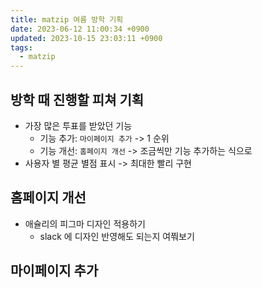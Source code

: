 ```yaml
---
title: matzip 여름 방학 기획
date: 2023-06-12 11:00:34 +0900
updated: 2023-10-15 23:03:11 +0900
tags:
  - matzip
---
```


## 방학 때 진행할 피쳐 기획

- 가장 많은 투표를 받았던 기능  
	- 기능 추가: `마이페이지 추가` -> 1 순위
	- 기능 개선: `홈페이지 개선` -> 조금씩만 기능 추가하는 식으로
- 사용자 별 평균 별점 표시 -> 최대한 빨리 구현

## 홈페이지 개선

- 애슐리의 피그마 디자인 적용하기
	- slack 에 디자인 반영해도 되는지 여쭤보기

## 마이페이지 추가
